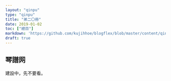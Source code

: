 ```yaml
---
layout: "qinpu"
type: "qinpu"
title: "弟二〇冊"
date: 2019-01-02
toc: ["總目"]
markdown: 'https://github.com/kujihhoe/blogflex/blob/master/content/qinpu/00table/20.md'
draft: true
---
```


## 琴譜网

建設中，先不要看。
